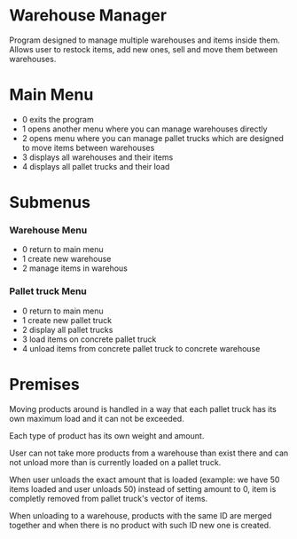 # Warehouse Manager
Program designed to manage multiple warehouses and items inside them. Allows user to restock items, add new ones, sell and move them between warehouses. 

# Main Menu
- 0 exits the program
- 1 opens another menu where you can manage warehouses directly
- 2 opens menu where you can manage pallet trucks which are designed to move items between warehouses
- 3 displays all warehouses and their items
- 4 displays all pallet trucks and their load

# Submenus
### Warehouse Menu
- 0 return to main menu
- 1 create new warehouse
- 2 manage items in warehous

### Pallet truck Menu
- 0 return to main menu
- 1 create new pallet truck
- 2 display all pallet trucks
- 3 load items on concrete pallet truck
- 4 unload items from concrete pallet truck to concrete warehouse

# Premises

Moving products around is handled in a way that each pallet truck has its own maximum load and it can not be exceeded. 

Each type of product has its own weight and amount. 

User can not take more products from a warehouse than exist there and can not unload more than is currently loaded on a pallet truck. 

When user unloads the exact amount that is loaded (example: we have 50 items loaded and user unloads 50) instead of setting amount to 0, item is completly removed from pallet truck's vector of items. 

When unloading to a warehouse, products with the same ID are merged together and when there is no product with such ID new one is created.
